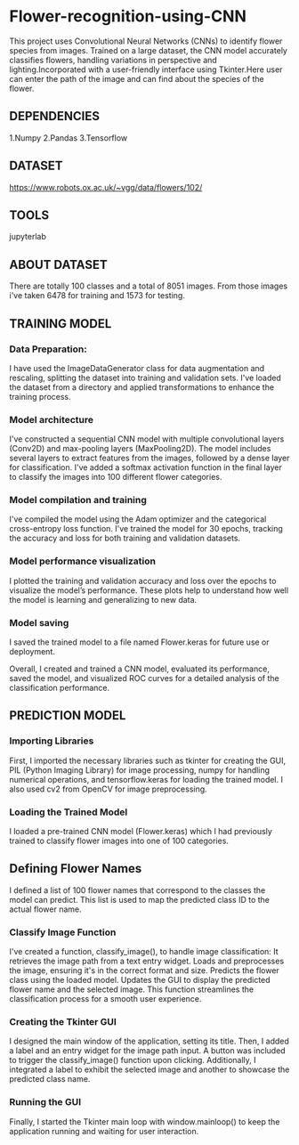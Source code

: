 # Flower-recognition-using-CNN
This project uses Convolutional Neural Networks (CNNs) to identify flower species from images. Trained on a large dataset, the CNN model accurately classifies flowers, handling variations in perspective and lighting.Incorporated with a user-friendly interface using Tkinter.Here user can enter the path of the image and can find about the species of the flower.

## **DEPENDENCIES**
 1.Numpy
 2.Pandas
 3.Tensorflow

## **DATASET**
 https://www.robots.ox.ac.uk/~vgg/data/flowers/102/

## **TOOLS**
 jupyterlab

## **ABOUT DATASET**
There are totally 100 classes and a total of 8051 images.
From those images i've taken 6478 for training and 1573 for testing.

## **TRAINING MODEL**
### **Data Preparation:**
I have used the ImageDataGenerator class for data augmentation and rescaling, splitting the dataset into training and validation sets.
I've loaded the dataset from a directory and applied transformations to enhance the training process.

### **Model architecture**
I've constructed a sequential CNN model with multiple convolutional layers (Conv2D) and max-pooling layers (MaxPooling2D).
The model includes several layers to extract features from the images, followed by a dense layer for classification.
I've  added a softmax activation function in the final layer to classify the images into 100 different flower categories.

### **Model compilation and training**
I've compiled the model using the Adam optimizer and the categorical cross-entropy loss function.
I've trained the model for 30 epochs, tracking the accuracy and loss for both training and validation datasets.

### **Model performance visualization**
I plotted the training and validation accuracy and loss over the epochs to visualize the model’s performance.
These plots help to understand how well the model is learning and generalizing to new data.

### **Model saving**
I saved the trained model to a file named Flower.keras for future use or deployment.

Overall, I created and trained a CNN model, evaluated its performance, saved the model, and visualized ROC curves for a detailed analysis of the classification performance.

## **PREDICTION MODEL**
### **Importing Libraries**

First, I imported the necessary libraries such as tkinter for creating the GUI, PIL (Python Imaging Library) for image processing, numpy for handling numerical operations, and tensorflow.keras for loading the trained model.
I also used cv2 from OpenCV for image preprocessing.

### **Loading the Trained Model**
I loaded a pre-trained CNN model (Flower.keras) which I had previously trained to classify flower images into one of 100 categories.

## **Defining Flower Names**
I defined a list of 100 flower names that correspond to the classes the model can predict. This list is used to map the predicted class ID to the actual flower name.

### **Classify Image Function**
I've created a function, classify_image(), to handle image classification:
   It retrieves the image path from a text entry widget.
   Loads and preprocesses the image, ensuring it's in the correct format and size.
   Predicts the flower class using the loaded model.
   Updates the GUI to display the predicted flower name and the selected image.
   This function streamlines the classification process for a smooth user experience.

### **Creating the Tkinter GUI**
I designed the main window of the application, setting its title. Then, I added a label and an entry widget for the image path input. A button was included to trigger the classify_image() function upon clicking. Additionally, I integrated a label to exhibit the selected image and another to showcase the predicted class name.

### **Running the GUI**
Finally, I started the Tkinter main loop with window.mainloop() to keep the application running and waiting for user interaction.
